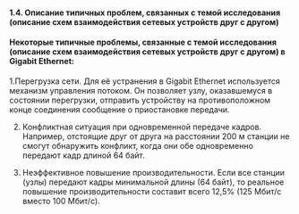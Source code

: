 #### 1.4. Описание типичных проблем, связанных с темой исследования (описание схем взаимодействия сетевых устройств друг с другом)

#### Некоторые типичные проблемы, связанные с темой исследования (описание схем взаимодействия сетевых устройств друг с другом) в Gigabit Ethernet:
1.Перегрузка сети. Для её устранения в Gigabit Ethernet используется механизм управления потоком. Он позволяет узлу, оказавшемуся в состоянии перегрузки, отправить устройству на противоположном конце соединения сообщение о приостановке передачи. 

2. Конфликтная ситуация при одновременной передаче кадров. Например, отстоящие друг от друга на расстоянии 200 м станции не смогут обнаружить конфликт, когда они обе одновременно передают кадр длиной 64 байт.

3. Неэффективное повышение производительности. Если все станции (узлы) передают кадры минимальной длины (64 байт), то реальное повышение производительности составит всего 12,5% (125 Мбит/с вместо 100 Мбит/с). 

